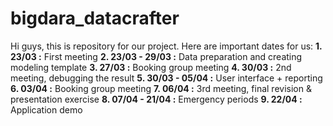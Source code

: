 # bigdara_datacrafter

Hi guys, this is repository for our project. Here are important dates for us:
**1. 23/03           :** First meeting
**2. 23/03 - 29/03   :** Data preparation and creating modeling template
**3. 27/03           :** Booking group meeting
**4. 30/03           :** 2nd meeting, debugging the result
**5. 30/03 - 05/04   :** User interface + reporting
**6. 03/04           :** Booking group meeting
**7. 06/04           :** 3rd meeting, final revision & presentation exercise
**8. 07/04 - 21/04   :** Emergency periods
**9. 22/04           :** Application demo
